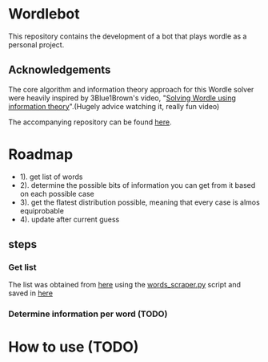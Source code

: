 # Wordlebot
This repository contains the development of a bot that plays wordle as a personal project.
## Acknowledgements

The core algorithm and information theory approach for this Wordle solver were heavily inspired by 3Blue1Brown's video, "[Solving Wordle using information theory](https://www.youtube.com/watch?v=v68zYyaEmEA)".(Hugely advice watching it, really fun video)

The accompanying repository can be found [here]([https://github.com/3b1b/videos/tree/master/2022/wordle](https://github.com/3b1b/videos/tree/master/_2022/wordle)).
# Roadmap

- 1). get list of words
- 2). determine the possible bits of information you can get from it based on each possible case
- 3). get the flatest distribution possible, meaning that every case is almos equiprobable
- 4). update after current guess

## steps
### Get list
The list was obtained from [here](https://wordraiders.com/wordle-words/) using the [words_scraper.py](/code/words_scraper.py) script and saved in [here](/code/word_list.txt)
### Determine information per word (TODO)

# How to use (TODO)
